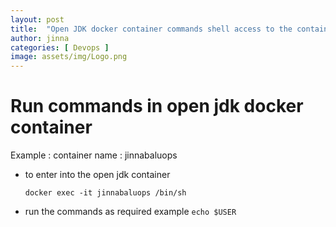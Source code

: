 ```yaml
---
layout: post
title:  "Open JDK docker container commands shell access to the container"
author: jinna
categories: [ Devops ]
image: assets/img/Logo.png
---
```


# Run commands in open jdk docker container

Example : 
  container name : jinnabaluops

- to enter into the open jdk container

  `docker exec -it jinnabaluops /bin/sh`

- run the commands as required example `echo $USER`



